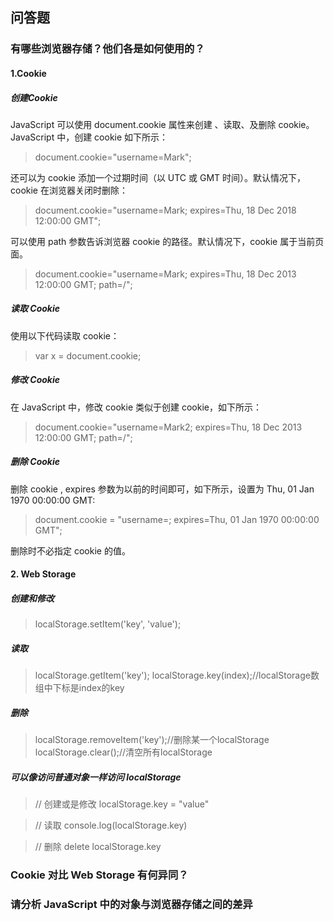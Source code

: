 ## 问答题
### 有哪些浏览器存储？他们各是如何使用的？
#### 1.Cookie
##### 创建Cookie
JavaScript 可以使用 document.cookie 属性来创建 、读取、及删除 cookie。
JavaScript 中，创建 cookie 如下所示：
>document.cookie="username=Mark";

还可以为 cookie 添加一个过期时间（以 UTC 或 GMT 时间）。默认情况下，cookie 在浏览器关闭时删除：
>document.cookie="username=Mark; expires=Thu, 18 Dec 2018 12:00:00 GMT";

可以使用 path 参数告诉浏览器 cookie 的路径。默认情况下，cookie 属于当前页面。
>document.cookie="username=Mark; expires=Thu, 18 Dec 2013 12:00:00 GMT; path=/";

##### 读取 Cookie
使用以下代码读取 cookie：
>var x = document.cookie;

##### 修改 Cookie
在 JavaScript 中，修改 cookie 类似于创建 cookie，如下所示：
>document.cookie="username=Mark2; expires=Thu, 18 Dec 2013 12:00:00 GMT; path=/";

##### 删除 Cookie
删除 cookie , expires 参数为以前的时间即可，如下所示，设置为 Thu, 01 Jan 1970 00:00:00 GMT:
>document.cookie = "username=; expires=Thu, 01 Jan 1970 00:00:00 GMT";

删除时不必指定 cookie 的值。

#### 2. Web Storage

##### 创建和修改
>localStorage.setItem('key', 'value');

##### 读取
>localStorage.getItem('key');
>localStorage.key(index);//localStorage数组中下标是index的key

##### 删除
>localStorage.removeItem('key');//删除某一个localStorage
>localStorage.clear();//清空所有localStorage

##### 可以像访问普通对象一样访问 localStorage

>// 创建或是修改
>localStorage.key = "value"

>// 读取
>console.log(localStorage.key)

>// 删除
>delete localStorage.key


### Cookie 对比 Web Storage 有何异同？


### 请分析 JavaScript 中的对象与浏览器存储之间的差异

